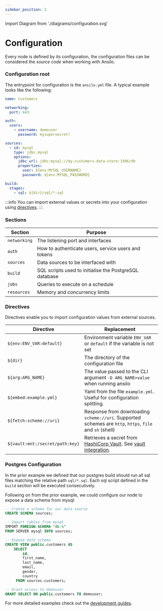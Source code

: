 ```yaml
---
sidebar_position: 2
---
```


import Diagram from './diagrams/configuration.svg'

# Configuration

Every node is defined by its configuration, the configuration files can be considered
the _source code_ when working with Ansilo.

<center>
    <Diagram width="70%" height="auto" className="auto-invert" />
</center>

### Configuration root

The entrypoint for configuration is the `ansilo.yml` file.
A typical example looks like the following:

```yaml
name: Customers

networking:
  port: 443

auth:
  users:
    - username: demouser
      password: mysupersecret!

sources:
  - id: mysql
    type: jdbc.mysql
    options:
      jdbc_url: jdbc:mysql://my-customers-data-store:3306/db
      properties:
        user: ${env:MYSQL_USERNAME}
        password: ${env:MYSQL_PASSWORD}

build:
  stages:
    - sql: ${dir}/sql/*.sql
```

:::info
You can import external values or secrets into your configuration
using [directives](/fundamentals/configuration/#directives).
:::

### Sections

| Section      | Purpose                                                |
| ------------ | ------------------------------------------------------ |
| `networking` | The listening port and interfaces                      |
| `auth`       | How to authenticate users, service users and tokens    |
| `sources`    | Data sources to be interfaced with                     |
| `build`      | SQL scripts used to initialise the PostgreSQL database |
| `jobs`       | Queries to execute on a schedule                       |
| `resources`  | Memory and concurrency limits                          |

### Directives

Directives enable you to import configuration values from external sources.

| Directive                       | Replacement                                                                                                           |
| ------------------------------- | --------------------------------------------------------------------------------------------------------------------- |
| `${env:ENV_VAR:default}`        | Environment variable `ENV_VAR` or `default` if the variable is not set                                                |
| `${dir}`                        | The directory of the configuration file                                                                               |
| `${arg:ARG_NAME}`               | The value passed to the CLI argument `-D ARG_NAME=value` when running ansilo                                          |
| `${embed:example.yml}`          | Yaml from the file `example.yml`. Useful for configuration splitting.                                                 |
| `${fetch:scheme://uri}`         | Response from downloading `scheme://uri`. Supported schemes are `http`, `https`, `file` and `sh` (shell)              |
| `${vault:mnt:/secret/path:key}` | Retrieves a secret from [HashiCorp Vault](https://www.vaultproject.io/). See [vault integration](/advanced/secrets/). |

### Postgres Configuration

In the prior example we defined that our postgres build should run all sql files matching the relative path `sql/*.sql`.
Each sql script defined in the `build` section will be executed consecutively.

Following on from the prior example, we could configure our node to expose a data schema from mysql:

```sql
-- Create a schema for our data source
CREATE SCHEMA sources;

-- Import tables from mysql
IMPORT FOREIGN SCHEMA "db.%"
FROM SERVER mysql INTO sources;

-- Expose data schema
CREATE VIEW public.customers AS
    SELECT
        id,
        first_name,
        last_name,
        email,
        gender,
        country
     FROM sources.customers;

-- Grant access to demouser
GRANT SELECT ON public.customers TO demouser;
```

For more detailed examples check out the [development guides](/category/development-guides/).
